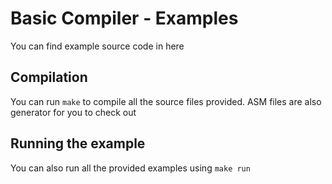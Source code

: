 # Basic Compiler - Examples

You can find example source code in here

## Compilation

You can run `make` to compile all the source files provided. ASM files are also generator for you to check out

## Running the example

You can also run all the provided examples using `make run`
